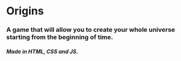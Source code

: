 # Origins
### A game that will allow you to create your whole universe starting from the beginning of time.
##### Made in HTML, CSS and JS.